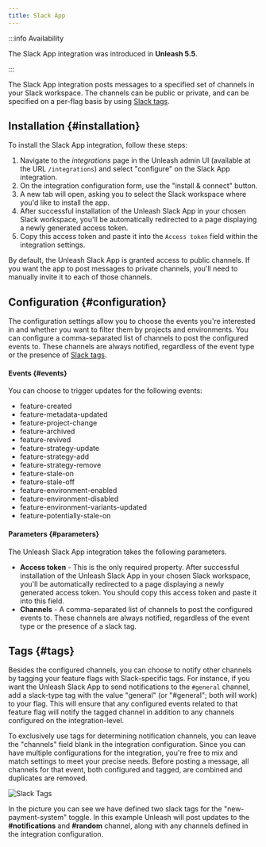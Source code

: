 ```yaml
---
title: Slack App
---
```


:::info Availability

The Slack App integration was introduced in **Unleash 5.5**.

:::

The Slack App integration posts messages to a specified set of channels in your Slack workspace. The channels can be public or private, and can be specified on a per-flag basis by using [Slack tags](#tags).

## Installation {#installation}

To install the Slack App integration, follow these steps:

1. Navigate to the *integrations* page in the Unleash admin UI (available at the URL `/integrations`) and select "configure" on the Slack App integration.
2. On the integration configuration form, use the "install & connect" button.
3. A new tab will open, asking you to select the Slack workspace where you'd like to install the app.
4. After successful installation of the Unleash Slack App in your chosen Slack workspace, you'll be automatically redirected to a page displaying a newly generated access token.
5. Copy this access token and paste it into the `Access token` field within the integration settings.

By default, the Unleash Slack App is granted access to public channels. If you want the app to post messages to private channels, you'll need to manually invite it to each of those channels.

## Configuration {#configuration}

The configuration settings allow you to choose the events you're interested in and whether you want to filter them by projects and environments. You can configure a comma-separated list of channels to post the configured events to. These channels are always notified, regardless of the event type or the presence of [Slack tags](#tags).

#### Events {#events}

You can choose to trigger updates for the following events:

- feature-created
- feature-metadata-updated
- feature-project-change
- feature-archived
- feature-revived
- feature-strategy-update
- feature-strategy-add
- feature-strategy-remove
- feature-stale-on
- feature-stale-off
- feature-environment-enabled
- feature-environment-disabled
- feature-environment-variants-updated
- feature-potentially-stale-on

#### Parameters {#parameters}

The Unleash Slack App integration takes the following parameters.

- **Access token** - This is the only required property. After successful installation of the Unleash Slack App in your chosen Slack workspace, you'll be automatically redirected to a page displaying a newly generated access token. You should copy this access token and paste it into this field.
- **Channels** - A comma-separated list of channels to post the configured events to. These channels are always notified, regardless of the event type or the presence of a slack tag.

## Tags {#tags}

Besides the configured channels, you can choose to notify other channels by tagging your feature flags with Slack-specific tags. For instance, if you want the Unleash Slack App to send notifications to the `#general` channel, add a slack-type tag with the value "general" (or "#general"; both will work) to your flag. This will ensure that any configured events related to that feature flag will notify the tagged channel in addition to any channels configured on the integration-level.

To exclusively use tags for determining notification channels, you can leave the "channels" field blank in the integration configuration. Since you can have multiple configurations for the integration, you're free to mix and match settings to meet your precise needs. Before posting a message, all channels for that event, both configured and tagged, are combined and duplicates are removed.

![Slack Tags](/img/slack_addon_tags.png)

In the picture you can see we have defined two slack tags for the "new-payment-system" toggle. In this example Unleash will post updates to the **#notifications** and **#random** channel, along with any channels defined in the integration configuration.
